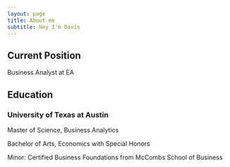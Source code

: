 ```yaml
---
layout: page
title: About me
subtitle: Hey I'm Davis
---
```


Current Position
---
Business Analyst at EA

Education
---
### University of Texas at Austin
Master of Science, Business Analytics

Bachelor of Arts, Economics with Special Honors

Minor: Certified Business Foundations from McCombs School of Business

